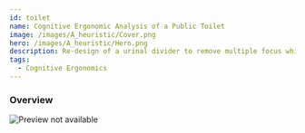 ```yaml
---
id: toilet
name: Cognitive Ergonomic Analysis of a Public Toilet
image: /images/A_heuristic/Cover.png
hero: /images/A_heuristic/Hero.png
description: Re-design of a urinal divider to remove multiple focus while the process of urination.
tags:
  - Cognitive Ergonomics
---
```

### Overview




![Preview not available](/images/toilet/1.png)
